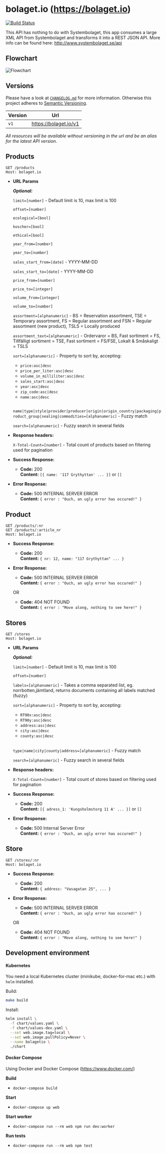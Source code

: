 # bolaget.io (https://bolaget.io)

[![Build Status](https://travis-ci.org/larsha/bolaget.io.svg?branch=master)](https://travis-ci.org/larsha/bolaget.io)

This API has nothing to do with Systembolaget, this app consumes a large XML API from Systembolaget and transforms it into a REST JSON API. More info can be found here: http://www.systembolaget.se/api

## **Flowchart**

![Flowchart](./flowchart.png)

## **Versions**

Please have a look at [`CHANGELOG.md`](CHANGELOG.md) for more information. Otherwise this project adheres to [Semantic Versioning](http://semver.org/spec/v2.0.0.html).

| Version |          Url          |
| ------- | :-------------------: |
| `v1`    | https://bolaget.io/v1 |

_All resources will be available without versioning in the url and be an alias for the latest API version._

## **Products**

```http
GET /products
Host: bolaget.io
```

- **URL Params**

  **_Optional:_**

  `limit=[number]` - Default limit is 10, max limit is 100

  `offset=[number]`

  `ecological=[bool]`

  `koscher=[bool]`

  `ethical=[bool]`

  `year_from=[number]`

  `year_to=[number]`

  `sales_start_from=[date]` - YYYY-MM-DD

  `sales_start_to=[date]` - YYYY-MM-DD

  `price_from=[number]`

  `price_to=[integer]`

  `volume_from=[integer]`

  `volume_to=[number]`

  `assortment=[alphanumeric]` - BS = Reservation assortment, TSE = Temporary assortment, FS = Regular assortment and FSN = Regular assortment (new product), TSLS = Locally produced

  `assortment_text=[alphanumeric]` - Ordervaror = BS, Fast sortiment = FS, Tillfälligt sortiment = TSE, Fast sortiment = FS/FSE, Lokalt & Småskaligt = TSLS

  `sort=[alphanumeric]` - Property to sort by, accepting:

  - `price:asc|desc`
  - `price_per_liter:asc|desc`
  - `volume_in_milliliter:asc|desc`
  - `sales_start:asc|desc`
  - `year:asc|desc`
  - `zip_code:asc|desc`
  - `name:asc|desc`<br><br>

  `name|type|style|provider|producer|origin|origin_country|packaging|product_group|sealing|commodities=[alphanumeric]` - Fuzzy match

  `search=[alphanumeric]` - Fuzzy search in several fields

* **Response headers:**

  `X-Total-Count=[number]` - Total count of products based on filtering used for pagination

- **Success Response:**

  - **Code:** 200 <br />
    **Content:** `[{ name: '117 Grythyttan' ... }]` or `[]`

* **Error Response:**

  - **Code:** 500 INTERNAL SERVER ERROR <br />
    **Content:** `{ error : "Ouch, an ugly error has occured!" }`

## **Product**

```http
GET /products/:nr
GET /products/:article_nr
Host: bolaget.io
```

- **Success Response:**

  - **Code:** 200 <br />
    **Content:** `{ nr: 12, name: "117 Grythyttan" ... }`

* **Error Response:**

  - **Code:** 500 INTERNAL SERVER ERROR <br />
    **Content:** `{ error : "Ouch, an ugly error has occured!" }`

  OR

  - **Code:** 404 NOT FOUND <br />
    **Content:** `{ error : "Move along, nothing to see here!" }`

## **Stores**

```http
GET /stores
Host: bolaget.io
```

- **URL Params**

  **_Optional:_**

  `limit=[number]` - Default limit is 10, max limit is 100

  `offset=[number]`

  `labels=[alphanumeric]` - Takes a comma separated list, eg. norrbotten,jämtland, returns documents containing all labels matched (fuzzy)

  `sort=[alphanumeric]` - Property to sort by, accepting:

  - `RT90x:asc|desc`
  - `RT90y:asc|desc`
  - `address:asc|desc`
  - `city:asc|desc`
  - `county:asc|desc`<br><br>

  `type|name|city|county|address=[alphanumeric]` - Fuzzy match

  `search=[alphanumeric]` - Fuzzy search in several fields

* **Response headers:**

  `X-Total-Count=[number]` - Total count of stores based on filtering used for pagination

- **Success Response:**

  - **Code:** 200 <br />
    **Content:** `[{ adress_1: 'Kungsholmstorg 11 A' ... }]` or `[]`

* **Error Response:**

  - **Code:** 500 Internal Server Error <br />
    **Content:** `{ error : "Ouch, an ugly error has occured!" }`

## **Store**

```http
GET /stores/:nr
Host: bolaget.io
```

- **Success Response:**

  - **Code:** 200 <br />
    **Content:** `{ address: "Vasagatan 25", ... }`

* **Error Response:**

  - **Code:** 500 INTERNAL SERVER ERROR <br />
    **Content:** `{ error : "Ouch, an ugly error has occured!" }`

  OR

  - **Code:** 404 NOT FOUND <br />
    **Content:** `{ error : "Move along, nothing to see here!" }`

## **Development environment**

#### Kubernetes

You need a local Kubernetes cluster (minikube, docker-for-mac etc.) with `helm` installed.

Build:

```bash
make build
```

Install:

```bash
helm install \
  -f chart/values.yaml \
  -f chart/values-dev.yaml \
  --set web.image.tag=local \
  --set web.image.pullPolicy=Never \
  --name bolagetio \
  ./chart
```

#### Docker Compose

Using Docker and Docker Compose (https://www.docker.com/)

**Build**

- `docker-compose build`

**Start**

- `docker-compose up web`

**Start worker**

- `docker-compose run --rm web npm run dev:worker`

**Run tests**

- `docker-compose run --rm web npm test`
